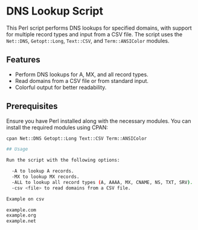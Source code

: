# DNS Lookup Script

This Perl script performs DNS lookups for specified domains, with support for multiple record types and input from a CSV file. The script uses the `Net::DNS`, `Getopt::Long`, `Text::CSV`, and `Term::ANSIColor` modules.

## Features

- Perform DNS lookups for A, MX, and all record types.
- Read domains from a CSV file or from standard input.
- Colorful output for better readability.

## Prerequisites

Ensure you have Perl installed along with the necessary modules. You can install the required modules using CPAN:

```bash
cpan Net::DNS Getopt::Long Text::CSV Term::ANSIColor

## Usage

Run the script with the following options:

  -A to lookup A records.
  -MX to lookup MX records.
  -ALL to lookup all record types (A, AAAA, MX, CNAME, NS, TXT, SRV).
  -csv <file> to read domains from a CSV file.

Example on csv

example.com
example.org
example.net

